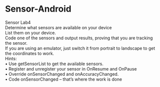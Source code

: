# Sensor-Android
Sensor Lab4 <br>
Determine what sensors are available on your device  <br>
List them on your device. <br>
Code one of the sensors and output results, proving that you are tracking the sensor.  <br> 
If you are using an emulator, just switch it from portrait to landscape to get the coordinates to work. <br>
Hints: <br>
• Use getSensorList to get the available sensors. <br>
• Register and unregister your sensor in OnResume and OnPause <br>
• Override onSensorChanged and onAccuracyChanged. <br>
• Code onSensorChanged – that’s where the work is done <br>
